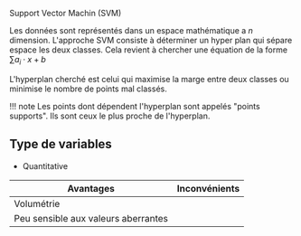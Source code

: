 Support Vector Machin (SVM)

Les données sont représentés dans un espace mathématique a $n$ dimension. L'approche SVM consiste à déterminer un hyper plan qui sépare
espace les deux classes. Cela revient à chercher une équation de la forme $\sum{a_i \cdot x} + b$

L'hyperplan cherché est celui qui maximise la marge entre deux classes ou minimise le nombre de points mal classés.

!!! note
    Les points dont dépendent l'hyperplan sont appelés "points supports". Ils sont ceux le plus proche de l'hyperplan.

## Type de variables

* Quantitative


Avantages                               | Inconvénients
----------------------------------------|---
Volumétrie                              | 
Peu sensible aux valeurs aberrantes     | 